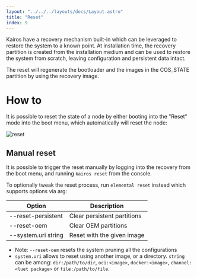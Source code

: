 ```yaml
---
layout: "../../../layouts/docs/Layout.astro"
title: "Reset"
index: 9
---
```


Kairos have a recovery mechanism built-in which can be leveraged to restore the system to a known point. At installation time, the recovery partition is created from the installation medium and can be used to restore the system from scratch, leaving configuration and persistent data intact.

The reset will regenerate the bootloader and the images in the COS_STATE partition by using the recovery image.

# How to

It is possible to reset the state of a node by either booting into the "Reset" mode into the boot menu, which automatically will reset the node:

![reset](https://user-images.githubusercontent.com/2420543/191941281-573e2bed-f66c-48db-8c46-e8034417539e.gif?classes=border,shadow)

## Manual reset

It is possible to trigger the reset manually by logging into the recovery from the boot menu, and running `kairos reset` from the console.

To optionally tweak the reset process, run `elemental reset` instead which supports options via arg:

| Option              | Description                 |
| ------------------- | --------------------------- |
| --reset-persistent  | Clear persistent partitions |
| --reset-oem         | Clear OEM partitions        |
| --system.uri string | Reset with the given image  |

- Note: `--reset-oem` resets the system pruning all the configurations
- `system.uri` allows to reset using another image, or a directory.
  `string` can be among: `dir:/path/to/dir`, `oci:<image>`, `docker:<image>`, `channel:<luet package>` or `file:/path/to/file`.
